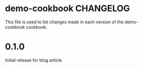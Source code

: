# demo-cookbook CHANGELOG

This file is used to list changes made in each version of the demo-cookbook cookbook.

# 0.1.0

Initial release for blog article
